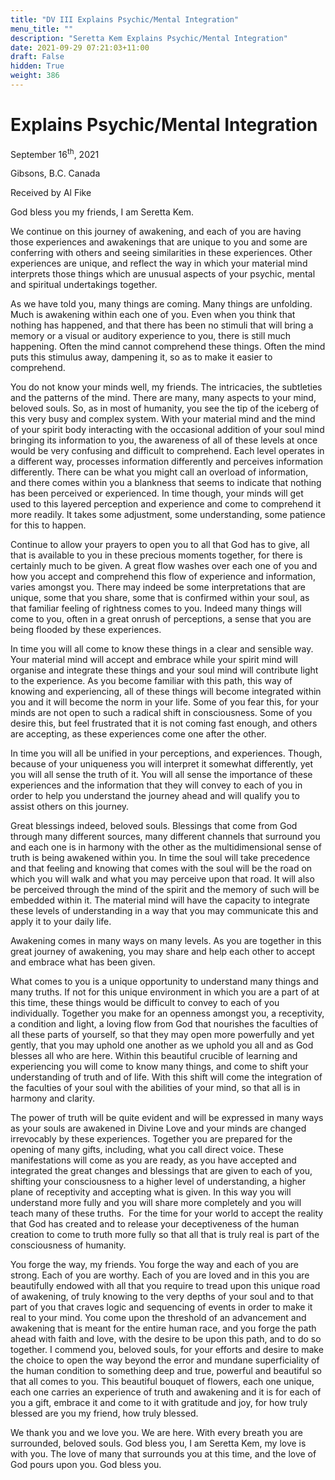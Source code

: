 ```yaml
---
title: "DV III Explains Psychic/Mental Integration"
menu_title: ""
description: "Seretta Kem Explains Psychic/Mental Integration"
date: 2021-09-29 07:21:03+11:00
draft: False
hidden: True
weight: 386
---
```

# Explains Psychic/Mental Integration

September 16<sup>th</sup>, 2021

Gibsons, B.C. Canada

Received by Al Fike

God bless you my friends, I am Seretta Kem.

We continue on this journey of awakening, and each of you are having those experiences and awakenings that are unique to you and some are conferring with others and seeing similarities in these experiences. Other experiences are unique, and reflect the way in which your material mind interprets those things which are unusual aspects of your psychic, mental and spiritual undertakings together.

As we have told you, many things are coming. Many things are unfolding. Much is awakening within each one of you. Even when you think that nothing has happened, and that there has been no stimuli that will bring a memory or a visual or auditory experience to you, there is still much happening. Often the mind cannot comprehend these things. Often the mind puts this stimulus away, dampening it, so as to make it easier to comprehend.

You do not know your minds well, my friends. The intricacies, the subtleties and the patterns of the mind. There are many, many aspects to your mind, beloved souls. So, as in most of humanity, you see the tip of the iceberg of this very busy and complex system. With your material mind and the mind of your spirit body interacting with the occasional addition of your soul mind bringing its information to you, the awareness of all of these levels at once would be very confusing and difficult to comprehend. Each level operates in a different way, processes information differently and perceives information differently. There can be what you might call an overload of information, and there comes within you a blankness that seems to indicate that nothing has been perceived or experienced. In time though, your minds will get used to this layered perception and experience and come to comprehend it more readily. It takes some adjustment, some understanding, some patience for this to happen. 

Continue to allow your prayers to open you to all that God has to give, all that is available to you in these precious moments together, for there is certainly much to be given. A great flow washes over each one of you and how you accept and comprehend this flow of experience and information, varies amongst you. There may indeed be some interpretations that are unique, some that you share, some that is confirmed within your soul, as that familiar feeling of rightness comes to you. Indeed many things will come to you, often in a great onrush of perceptions, a sense that you are being flooded by these experiences. 

In time you will all come to know these things in a clear and sensible way. Your material mind will accept and embrace while your spirit mind will organise and integrate these things and your soul mind will contribute light to the experience. As you become familiar with this path, this way of knowing and experiencing, all of these things will become integrated within you and it will become the norm in your life. Some of you fear this, for your minds are not open to such a radical shift in consciousness. Some of you desire this, but feel frustrated that it is not coming fast enough, and others are accepting, as these experiences come one after the other. 

In time you will all be unified in your perceptions, and experiences. Though, because of your uniqueness you will interpret it somewhat differently, yet you will all sense the truth of it. You will all sense the importance of these experiences and the information that they will convey to each of you in order to help you understand the journey ahead and will qualify you to assist others on this journey. 

Great blessings indeed, beloved souls. Blessings that come from God through many different sources, many different channels that surround you and each one is in harmony with the other as the multidimensional sense of truth is being awakened within you. In time the soul will take precedence and that feeling and knowing that comes with the soul will be the road on which you will walk and what you may perceive upon that road. It will also be perceived through the mind of the spirit and the memory of such will be embedded within it. The material mind will have the capacity to integrate these levels of understanding in a way that you may communicate this and apply it to your daily life.

Awakening comes in many ways on many levels. As you are together in this great journey of awakening, you may share and help each other to accept and embrace what has been given. 

What comes to you is a unique opportunity to understand many things and many truths. If not for this unique environment in which you are a part of at this time, these things would be difficult to convey to each of you individually. Together you make for an openness amongst you, a receptivity, a condition and light, a loving flow from God that nourishes the faculties of all these parts of yourself, so that they may open more powerfully and yet gently, that you may uphold one another as we uphold you all and as God blesses all who are here. Within this beautiful crucible of learning and experiencing you will come to know many things, and come to shift your understanding of truth and of life. With this shift will come the integration of the faculties of your soul with the abilities of your mind, so that all is in harmony and clarity.

The power of truth will be quite evident and will be expressed in many ways as your souls are awakened in Divine Love and your minds are changed irrevocably by these experiences. Together you are prepared for the opening of many gifts, including, what you call direct voice. These manifestations will come as you are ready, as you have accepted and integrated the great changes and blessings that are given to each of you, shifting your consciousness to a higher level of understanding, a higher plane of receptivity and accepting what is given. In this way you will understand more fully and you will share more completely and you will teach many of these truths.  For the time for your world to accept the reality that God has created and to release your deceptiveness of the human creation to come to truth more fully so that all that is truly real is part of the consciousness of humanity.

You forge the way, my friends. You forge the way and each of you are strong. Each of you are worthy. Each of you are loved and in this you are beautifully endowed with all that you require to tread upon this unique road of awakening, of truly knowing to the very depths of your soul and to that part of you that craves logic and sequencing of events in order to make it real to your mind. You come upon the threshold of an advancement and awakening that is meant for the entire human race, and you forge the path ahead with faith and love, with the desire to be upon this path, and to do so together. I commend you, beloved souls, for your efforts and desire to make the choice to open the way beyond the error and mundane superficiality of the human condition to something deep and true, powerful and beautiful so that all comes to you. This beautiful bouquet of flowers, each one unique, each one carries an experience of truth and awakening and  it is for each of you a gift, embrace it and come to it with gratitude and joy, for how truly blessed are you my friend, how truly blessed.

We thank you and we love you. We are here. With every breath you are surrounded, beloved souls. God bless you, I am Seretta Kem, my love is with you. The love of many that surrounds you at this time, and the love of God pours upon you. God bless you. 